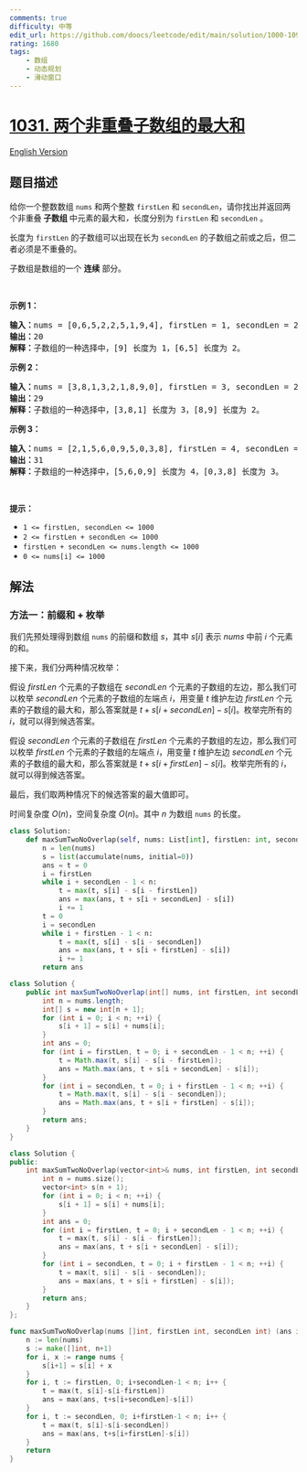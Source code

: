 ```yaml
---
comments: true
difficulty: 中等
edit_url: https://github.com/doocs/leetcode/edit/main/solution/1000-1099/1031.Maximum%20Sum%20of%20Two%20Non-Overlapping%20Subarrays/README.md
rating: 1680
tags:
    - 数组
    - 动态规划
    - 滑动窗口
---
```


# [1031. 两个非重叠子数组的最大和](https://leetcode.cn/problems/maximum-sum-of-two-non-overlapping-subarrays)

[English Version](/solution/1000-1099/1031.Maximum%20Sum%20of%20Two%20Non-Overlapping%20Subarrays/README_EN.md)

## 题目描述

<!-- 这里写题目描述 -->

<p>给你一个整数数组 <code>nums</code> 和两个整数 <code>firstLen</code> 和 <code>secondLen</code>，请你找出并返回两个非重叠<strong> 子数组 </strong>中元素的最大和<em>，</em>长度分别为 <code>firstLen</code> 和 <code>secondLen</code> 。</p>

<p>长度为 <code>firstLen</code> 的子数组可以出现在长为 <code>secondLen</code> 的子数组之前或之后，但二者必须是不重叠的。</p>

<p>子数组是数组的一个 <strong>连续</strong> 部分。</p>

<p>&nbsp;</p>

<p><strong>示例 1：</strong></p>

<pre>
<strong>输入：</strong>nums = [0,6,5,2,2,5,1,9,4], firstLen = 1, secondLen = 2
<strong>输出：</strong>20
<strong>解释：</strong>子数组的一种选择中，[9] 长度为 1，[6,5] 长度为 2。
</pre>

<p><strong>示例 2：</strong></p>

<pre>
<strong>输入：</strong>nums = [3,8,1,3,2,1,8,9,0], firstLen = 3, secondLen = 2
<strong>输出：</strong>29
<strong>解释：</strong>子数组的一种选择中，[3,8,1] 长度为 3，[8,9] 长度为 2。
</pre>

<p><strong>示例 3：</strong></p>

<pre>
<strong>输入：</strong>nums = [2,1,5,6,0,9,5,0,3,8], firstLen = 4, secondLen = 3
<strong>输出：</strong>31
<strong>解释：</strong>子数组的一种选择中，[5,6,0,9] 长度为 4，[0,3,8] 长度为 3。
</pre>

<p>&nbsp;</p>

<p><strong>提示：</strong></p>

<ul>
	<li><code>1 &lt;= firstLen, secondLen &lt;= 1000</code></li>
	<li><code>2 &lt;= firstLen + secondLen &lt;= 1000</code></li>
	<li><code>firstLen + secondLen &lt;= nums.length &lt;= 1000</code></li>
	<li><code>0 &lt;= nums[i] &lt;= 1000</code></li>
</ul>

## 解法

### 方法一：前缀和 + 枚举

我们先预处理得到数组 `nums` 的前缀和数组 $s$，其中 $s[i]$ 表示 $nums$ 中前 $i$ 个元素的和。

接下来，我们分两种情况枚举：

假设 $firstLen$ 个元素的子数组在 $secondLen$ 个元素的子数组的左边，那么我们可以枚举 $secondLen$ 个元素的子数组的左端点 $i$，用变量 $t$ 维护左边 $firstLen$ 个元素的子数组的最大和，那么答案就是 $t + s[i + secondLen] - s[i]$。枚举完所有的 $i$，就可以得到候选答案。

假设 $secondLen$ 个元素的子数组在 $firstLen$ 个元素的子数组的左边，那么我们可以枚举 $firstLen$ 个元素的子数组的左端点 $i$，用变量 $t$ 维护左边 $secondLen$ 个元素的子数组的最大和，那么答案就是 $t + s[i + firstLen] - s[i]$。枚举完所有的 $i$，就可以得到候选答案。

最后，我们取两种情况下的候选答案的最大值即可。

时间复杂度 $O(n)$，空间复杂度 $O(n)$。其中 $n$ 为数组 `nums` 的长度。

<!-- tabs:start -->

```python
class Solution:
    def maxSumTwoNoOverlap(self, nums: List[int], firstLen: int, secondLen: int) -> int:
        n = len(nums)
        s = list(accumulate(nums, initial=0))
        ans = t = 0
        i = firstLen
        while i + secondLen - 1 < n:
            t = max(t, s[i] - s[i - firstLen])
            ans = max(ans, t + s[i + secondLen] - s[i])
            i += 1
        t = 0
        i = secondLen
        while i + firstLen - 1 < n:
            t = max(t, s[i] - s[i - secondLen])
            ans = max(ans, t + s[i + firstLen] - s[i])
            i += 1
        return ans
```

```java
class Solution {
    public int maxSumTwoNoOverlap(int[] nums, int firstLen, int secondLen) {
        int n = nums.length;
        int[] s = new int[n + 1];
        for (int i = 0; i < n; ++i) {
            s[i + 1] = s[i] + nums[i];
        }
        int ans = 0;
        for (int i = firstLen, t = 0; i + secondLen - 1 < n; ++i) {
            t = Math.max(t, s[i] - s[i - firstLen]);
            ans = Math.max(ans, t + s[i + secondLen] - s[i]);
        }
        for (int i = secondLen, t = 0; i + firstLen - 1 < n; ++i) {
            t = Math.max(t, s[i] - s[i - secondLen]);
            ans = Math.max(ans, t + s[i + firstLen] - s[i]);
        }
        return ans;
    }
}
```

```cpp
class Solution {
public:
    int maxSumTwoNoOverlap(vector<int>& nums, int firstLen, int secondLen) {
        int n = nums.size();
        vector<int> s(n + 1);
        for (int i = 0; i < n; ++i) {
            s[i + 1] = s[i] + nums[i];
        }
        int ans = 0;
        for (int i = firstLen, t = 0; i + secondLen - 1 < n; ++i) {
            t = max(t, s[i] - s[i - firstLen]);
            ans = max(ans, t + s[i + secondLen] - s[i]);
        }
        for (int i = secondLen, t = 0; i + firstLen - 1 < n; ++i) {
            t = max(t, s[i] - s[i - secondLen]);
            ans = max(ans, t + s[i + firstLen] - s[i]);
        }
        return ans;
    }
};
```

```go
func maxSumTwoNoOverlap(nums []int, firstLen int, secondLen int) (ans int) {
	n := len(nums)
	s := make([]int, n+1)
	for i, x := range nums {
		s[i+1] = s[i] + x
	}
	for i, t := firstLen, 0; i+secondLen-1 < n; i++ {
		t = max(t, s[i]-s[i-firstLen])
		ans = max(ans, t+s[i+secondLen]-s[i])
	}
	for i, t := secondLen, 0; i+firstLen-1 < n; i++ {
		t = max(t, s[i]-s[i-secondLen])
		ans = max(ans, t+s[i+firstLen]-s[i])
	}
	return
}
```

<!-- tabs:end -->

<!-- end -->
